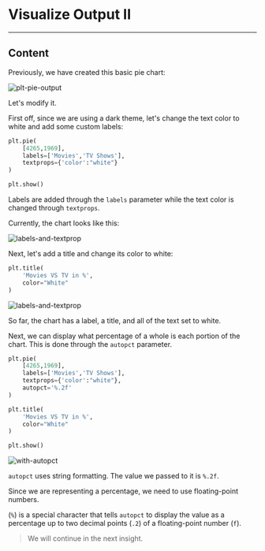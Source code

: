 ﻿---
author: Stefan-Stojanovic

type: normal

category: how to

links:
  - >-
    [Matplotlib Modules](https://matplotlib.org/stable/py-modindex.html){documentation}
  - >-
    [Pyplot Module](https://matplotlib.org/stable/api/_as_gen/matplotlib.pyplot.html#module-matplotlib.pyplot){documentation}
  - >-
    [String Formatting](https://thepythonguru.com/python-string-formatting/){documentation}

---

# Visualize Output II

---
## Content

Previously, we have created this basic pie chart:

![plt-pie-output](https://img.enkipro.com/91fd23fddc318cc690ae4cba72b1c809.png)

Let's modify it.

First off, since we are using a dark theme, let's change the text color to white and add some custom labels:
```python
plt.pie(
    [4265,1969], 
    labels=['Movies','TV Shows'],
    textprops={'color':"white"}
)

plt.show()
```

Labels are added through the `labels` parameter while the text color is changed through `textprops`. 

Currently, the chart looks like this:

![labels-and-textprop](https://img.enkipro.com/c8c7197baf90ab37ae3725f318716ace.png)

Next, let's add a title and change its color to white:
```python
plt.title(
    'Movies VS TV in %',
    color="White"
)
```

![labels-and-textprop](https://img.enkipro.com/86633a292c711657c17743768794c63d.png)

So far, the chart has a label, a title, and all of the text set to white.

Next, we can display what percentage of a whole is each portion of the chart. This is done through the `autopct` parameter. 

```python
plt.pie(
    [4265,1969], 
    labels=['Movies','TV Shows'],
    textprops={'color':"white"},
    autopct='%.2f'
)

plt.title(
    'Movies VS TV in %',
    color="White"
)

plt.show()
```

![with-autopct](https://img.enkipro.com/8070c3d3f4bbb725ef7b528ab7487cfa.png)


`autopct` uses string formatting. The value we passed to it is `%.2f`.  

Since we are representing a percentage, we need to use floating-point numbers.

(`%`) is a special character that tells `autopct` to display the value as a percentage up to two decimal points (`.2`) of a floating-point number (`f`).


> We will continue in the next insight.
